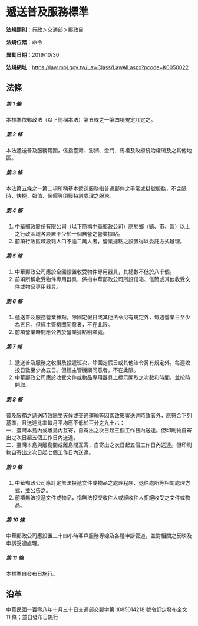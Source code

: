 # 遞送普及服務標準




**法規類別**：行政＞交通部＞郵政目

**法規位階**：命令

**異動日期**：2019/10/30  

**法規網址**：https://law.moj.gov.tw/LawClass/LawAll.aspx?pcode=K0050022



## 法條
##### 第 1 條
本標準依郵政法（以下簡稱本法）第五條之一第四項規定訂定之。

##### 第 2 條
本法遞送普及服務範圍，係指臺灣、澎湖、金門、馬祖及政府統治權所及之其他地區。

##### 第 3 條
本法第五條之一第二項所稱基本遞送服務指普通郵件之平常或掛號服務，不含限時、快捷、報值、保價等須經特別處理之服務。

##### 第 4 條
1. 中華郵政股份有限公司（以下簡稱中華郵政公司）應於鄉（鎮、市、區）以上之行政區域各設置不少於一個自營之營業據點。
1. 前項行政區域設籍人口不逾二萬人者，營業據點之設置得以委託方式辦理。

##### 第 5 條
1. 中華郵政公司應於全國設置收受物件專用器具，其總數不低於八千個。
1. 前項所稱收受物件專用器具，係指中華郵政公司所設信箱、信筒或其他收受文件或物品專用器具。

##### 第 6 條
1. 遞送普及服務營業據點，除國定假日或其他法令另有規定外，每週營業日至少為五日。但經主管機關同意者，不在此限。
1. 前項營業時間應公告於營業據點明顯處。

##### 第 7 條
1. 遞送普及服務之收攬及投遞班次，除國定假日或其他法令另有規定外，每週收投日數至少為五日。但經主管機關同意者，不在此限。
1. 中華郵政公司應於收受文件或物品專用器具上標示開取之次數和時間，並按時開取。

##### 第 8 條
普及服務之遞送時效除受天候或交通運輸等因素致影響送達時效者外，應符合下列基準，且送達比率每月平均應不低於百分之九十六：  
一、臺灣本島內或離島內互寄，自寄出之次日起三個工作日內送達。但印刷物自寄出之次日起五個工作日內送達。  
二、臺灣本島與離島間或離島間互寄，自寄出之次日起五個工作日內送達。但印刷物自寄出之次日起七個工作日內送達。

##### 第 9 條
1. 中華郵政公司應訂定無法投遞文件或物品之處理程序、退件處所等相關處理方式，並公告之。
1. 前項無法投遞文件或物品，指無法投交收件人或經收件人拒絕收受之文件或物品。

##### 第 10 條
中華郵政公司應設置二十四小時客戶服務專線及各種申訴管道，並對相關之反映及申訴妥適處理。

##### 第 11 條
本標準自發布日施行。

## 沿革
中華民國一百零八年十月三十日交通部交郵字第 1085014218 號令訂定發布全文 11 條；並自發布日施行
